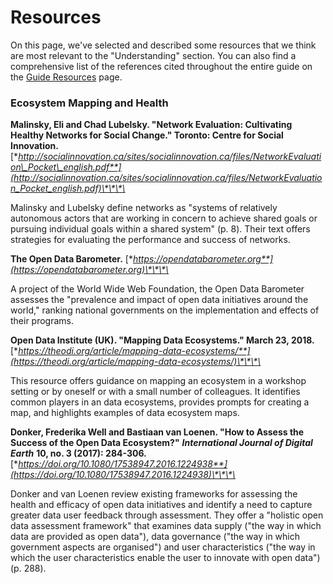 # Resources

On this page, we've selected and described some resources that we think are most relevant to the "Understanding" section. You can also find a comprehensive list of the references cited throughout the entire guide on the [Guide Resources](https://civic-switchboard.gitbook.io/guide/guide-resources) page.

### **Ecosystem Mapping and Health**

**Malinsky, Eli and Chad Lubelsky. "Network Evaluation: Cultivating Healthy Networks for Social Change." Toronto: Centre for Social Innovation.** [**http://socialinnovation.ca/sites/socialinnovation.ca/files/NetworkEvaluation\_Pocket\_english.pdf**](http://socialinnovation.ca/sites/socialinnovation.ca/files/NetworkEvaluation_Pocket_english.pdf)\*\*\*\*

Malinsky and Lubelsky define networks as "systems of relatively autonomous actors that are working in concern to achieve shared goals or pursuing individual goals within a shared system" \(p. 8\). Their text offers strategies for evaluating the performance and success of networks.

**The Open Data Barometer.** [**https://opendatabarometer.org**](https://opendatabarometer.org)\*\*\*\*

A project of the World Wide Web Foundation, the Open Data Barometer assesses the "prevalence and impact of open data initiatives around the world," ranking national governments on the implementation and effects of their programs.

**Open Data Institute \(UK\). "Mapping Data Ecosystems." March 23, 2018.** [**https://theodi.org/article/mapping-data-ecosystems/**](https://theodi.org/article/mapping-data-ecosystems/)\*\*\*\*

This resource offers guidance on mapping an ecosystem in a workshop setting or by oneself or with a small number of colleagues. It identifies common players in an data ecosystems, provides prompts for creating a map, and highlights examples of data ecosystem maps.

**Donker, Frederika Well and Bastiaan van Loenen. "How to Assess the Success of the Open Data Ecosystem?"** _**International Journal of Digital Earth**_ **10, no. 3 \(2017\): 284-306.** [**https://doi.org/10.1080/17538947.2016.1224938**](https://doi.org/10.1080/17538947.2016.1224938)\*\*\*\*

Donker and van Loenen review existing frameworks for assessing the health and efficacy of open data initiatives and identify a need to capture greater data user feedback through assessment. They offer a "holistic open data assessment framework" that examines data supply \("the way in which data are provided as open data"\), data governance \("the way in which government aspects are organised"\) and user characteristics \("the way in which the user characteristics enable the user to innovate with open data"\) \(p. 288\).

